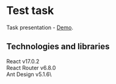 # Test task

Task presentation - [Demo](https://react-test-task-flame.vercel.app).

## Technologies and libraries

React v17.0.2\
React Router v6.8.0\
Ant Design v5.1.6\
